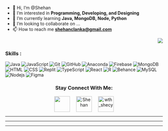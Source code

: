 - 👋 Hi, I’m @Shehan
- 👀 I’m interested in **Programming, Developing, and Designing**
- 🌱 I’m currently learning **Java, MongoDB, Node, Python**
- 💞️ I’m looking to collaborate on ...
- 📫 How to reach me **shehanclanka@gmail.com**

<!---
S-96-C/S-96-C is a ✨ special ✨ repository because its `README.md` (this file) appears on your GitHub profile.
You can click the Preview link to take a look at your changes.
--->

<div align="right">

![](https://visitor-badge.glitch.me/badge?page_id=s-96-c)
  
</div>

### Skills : <br/>

![Java](https://img.shields.io/badge/-Java-red?style=flat-square&logo=java)
![JavaScript](https://img.shields.io/badge/-JavaScript-black?style=flat-square&logo=javascript)
![Git](https://img.shields.io/badge/-Git-black?style=flat-square&logo=git)
![GitHub](https://img.shields.io/badge/-GitHub-181717?style=flat-square&logo=github)
![Anaconda](https://img.shields.io/badge/Anaconda-%2344A833.svg?style=flat-badge&logo=anaconda&logoColor=white)
![Firebase](https://img.shields.io/badge/Firebase-007ACC?style=flat-square&logo=firebase)
![MongoDB](https://img.shields.io/badge/-MongoDB-black?style=flat-square&logo=mongodb)
![HTML](https://img.shields.io/badge/-HTML-E34F26?style=flat-square&logo=html)
![CSS](https://img.shields.io/badge/-CSS-1572B6?style=flat-square&logo=css)
![Replit](https://img.shields.io/badge/replit-667881?style=flat-badge&logo=replit&logoColor=white)
![TypeScript](https://img.shields.io/badge/-TypeScript-007ACC?style=flat-square&logo=typescript) 
![React](https://img.shields.io/badge/-React.js-2088FF?style=flat-square&logo=react)
![R](https://img.shields.io/badge/R-276DC3?style=flat-badge&logo=r&logoColor=white)
![Behance](https://img.shields.io/badge/Behance-1769ff?style=flat-badge&logo=behance&logoColor=white)
![MySQL](https://img.shields.io/badge/-MySQL-red?style=flat-badge&logo=mysql&logoColor=white)
![Nodejs](https://img.shields.io/badge/Node.js-339933?style=flat-badge&logo=nodedotjs&logoColor=white)
![Figma](https://img.shields.io/badge/-Figma-black?style=flat-square&logo=figma)


<h3 align="center">Stay Connect With Me:</h3>
<p align="center">
<a href="https://twitter.com/" target="blank"><img align="center" src="https://img.icons8.com/cute-clipart/64/000000/twitter.png" alt="" height="50" width="50" /></a> &nbsp;&nbsp;&nbsp;
<a href="https://www.linkedin.com/in/shehan-cooray-44a45016b/" target="blank"><img align="center" src="https://img.icons8.com/cute-clipart/64/000000/linkedin.png" alt="Shehan" height="50" width="50" /></a>&nbsp;&nbsp;&nbsp;&nbsp;
<a href="https://instagram.com/shecy_lanks" target="blank"><img align="center" src="https://img.icons8.com/cute-clipart/64/000000/instagram-new.png" alt="wth_shecy" height="50" width="50" /></a>
</p>

<hr>
<hr>

 <p align="center">
     
 
  
 </p>
 
<hr>
